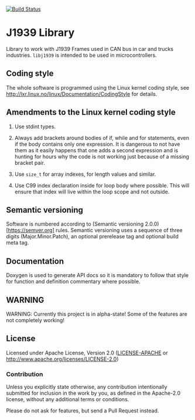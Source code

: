 [![Build Status](https://travis-ci.com/paoloteti/libj1939.svg?branch=master)](https://travis-ci.com/paoloteti/libj1939)

# J1939 Library

Library to work with J1939 Frames used in CAN bus in car and trucks industries.
`libj1939` is intended to be used in microcontrollers.

## Coding style

The whole software is programmed using the Linux kernel coding style, see
http://lxr.linux.no/linux/Documentation/CodingStyle for details.

## Amendments to the Linux kernel coding style

1. Use stdint types.

2. Always add brackets around bodies of if, while and for statements, even
   if the body contains only one expression. It is dangerous to not have them
   as it easily happens that one adds a second expression and is hunting for
   hours why the code is not working just because of a missing bracket pair.

3. Use `size_t` for array indexes, for length values and similar.

4. Use C99 index declaration inside for loop body where possible. This will ensure
   that index will live within the loop scope and not outside.

## Semantic versioning

Software is numbered according to (Semantic versioning 2.0.0)[https://semver.org] rules. 
Semantic versioning uses a sequence of three digits (Major.Minor.Patch),
an optional prerelease tag and optional build meta tag.

## Documentation

Doxygen is used to generate API docs so it is mandatory to follow that
style for function and definition commentary where possible.

## WARNING

WARNING: Currently this project is in alpha-state! Some of the features are
not completely working!

## License

Licensed under Apache License, Version 2.0 ([LICENSE-APACHE](LICENSE-APACHE) or
  http://www.apache.org/licenses/LICENSE-2.0)


### Contribution

Unless you explicitly state otherwise, any contribution intentionally submitted for
inclusion in the work by you, as defined in the Apache-2.0 license, without any
additional terms or conditions.

Please do not ask for features, but send a Pull Request instead.
